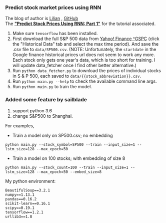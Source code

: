 ### Predict stock market prices using RNN

The blog of author is  [Lilian](https://lilianweng.github.io/lil-log/) , [GitHub](https://github.com/lilianweng)  
The **["Predict Stock Prices Using RNN: Part 1"](https://lilianweng.github.io/lil-log/2017/07/08/predict-stock-prices-using-RNN-part-1.html)** for the tutorial associated.

1. Make sure `tensorflow` has been installed.
2. First download the full S&P 500 data from [Yahoo! Finance ^GSPC](https://finance.yahoo.com/quote/%5EGSPC?p=^GSPC) (click the "Historical Data" tab and select the max time period). And save the .csv file to `data/SP500.csv`.
(NOTE: Unfortunately, the `startdate` in the Google finance historical prices url does not seem to work any more. Each stock only gets one year's data, which is too short for training. I will update data_fetcher once I find other better alternative.) 
3. Run `python data_fetcher.py` to download the prices of individual stocks in S & P 500, each saved to `data/{{stock_abbreviation}}.csv`.
4. Run `python main.py --help` to check the available command line args.
5. Run `python main.py` to train the model.

### Added some feature by sailblade
1. support python 3.6
2. change S&P500 to Shanghai.

For examples,
- Train a model only on SP500.csv; no embedding
```
python main.py --stock_symbol=SP500 --train --input_size=1 --lstm_size=128 --max_epoch=50
```

- Train a model on 100 stocks; with embedding of size 8
```
python main.py --stock_count=100 --train --input_size=1 --lstm_size=128 --max_epoch=50 --embed_size=8
```

My python environment:
```
BeautifulSoup==3.2.1
numpy==1.13.1
pandas==0.16.2
scikit-learn==0.16.1
scipy==0.19.1
tensorflow==1.2.1
urllib3==1.8
```
